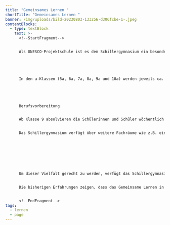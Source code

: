 ```yaml
---
title: "Gemeinsames Lernen "
shortTitle: "Gemeinsames Lernen "
banner: /img/uploads/bild-20230803-133256-d306fcbe-1-.jpeg
contentBlocks:
  - type: textBlock
    text: >-
      <!--StartFragment-->


      Als UNESCO-Projektschule ist es dem Schillergymnasium ein besonderes Anliegen, seinen Beitrag zur schrittweisen Umsetzung der UN-Behindertenrechtskonvention zu leisten. Daher gibt es seit dem Schuljahr 2011/12 am Schillergymnasium Klassen des Gemeinsamen Lernens (GL-Klassen). Hier lernen Schülerinnen und Schüler mit sonderpädagogischem Unterstützungsbedarf „Lernen“ zusammen mit Schülerinnen und Schülern des Bildungsgangs Gymnasium. 


       


      In den a-Klassen (5a, 6a, 7a, 8a, 9a und 10a) werden jeweils ca. 26 Schülerinnen und Schüler unterrichtet, davon haben vier bis sechs Kinder und Jugendliche den sonderpädagogischen Unterstützungsbedarf „Lernen“. In den Klassen des Gemeinsamen Lernens arbeiten alle Schülerinnen und Schüler zusammen , auch wenn sie unterschiedliche Bildungsziele haben. Die Kinder mit sonderpädagogischem Unterstützungsbedarf werden zieldifferent, d.h. auf der Grundlage individueller Förderpläne unterrichtet. 


       


      Berufsvorbereitung 


      Ab Klasse 9 absolvieren die Schülerinnen und Schüler wöchentlich an einem Tag ein sogenanntes Jahrespraktikum. Die Schülerinnen und Schüler haben die Möglichkeit, in einem Betrieb ihrer Wahl, erste Erfahrungen in einem Praktikum zu sammeln. Im Bereich Hauswirtschaft gibt es eine Kooperation mit der Hildegardisschule in Münster. Die Schülerinnen und Schüler lernen und arbeiten in vier verschiedenen Modulen an zwei Nachmittagen gemeinsam mit den Schülerinnen der Hildegardisschule im Hauswirtschaftsunterricht. 


      Das Schillergymnasium verfügt über weitere Fachräume wie z.B. eine Werkstatt, eine Lehrküche (für bis zu acht Schülerinnen und Schüler) und einen Schulgarten. Diese sind fester Bestandteil des Unterrichts. 


       


       


      Um dieser Vielfalt gerecht zu werden, verfügt das Schillergymnasium über besondere personelle und räumliche Möglichkeiten: Unterrichtet werden die Kinder und Jugendliche sowohl von Lehrkräften des Gymnasiums als auch von Sonderpädagoginnen und Sonderpädagogen. Außerdem wird unser multiprofessionelles Team durch eine Sozialpädagogin unterstützt . Für differenzierende Kleingruppenarbeit steht in den a-Klassen ein Differenzierungsraum mit Computerarbeitsplätzen in unmittelbarer Verbindung mit dem Klassenzimmer zur Verfügung. 


      Die bisherigen Erfahrungen zeigen, dass das Gemeinsame Lernen in unseren GL-Klassen gelingt und alle Schülerinnen und Schüler von dieser Lernkultur profitieren – sowohl fachlich als auch sozial: Sie erfahren im täglichen Umgang mit großer Selbstverständlichkeit, dass ihre Mitschülerinnen und Mitschüler unterschiedlich sind und unterschiedlich lernen, begegnen sich mit Respekt und Wertschätzung und gelangen so zu einer guten Klassengemeinschaft. 


      <!--EndFragment-->
tags:
  - lernen
  - page
---
```

